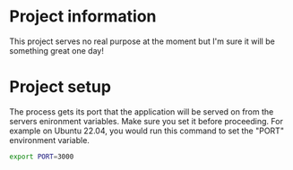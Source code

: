 # Project information
This project serves no real purpose at the moment but I'm sure it will be something great one day!
# Project setup
The process gets its port that the application will be served on from the servers enironment variables. Make sure you set it before proceeding.
For example on Ubuntu 22.04, you would run this command to set the "PORT" environment variable.
```bash
export PORT=3000
```